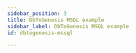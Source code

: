 ```yaml
---
sidebar_position: 3
title: DbToGenesis MSQL example
sidebar_label: DbToGenesis MSQL example
id: dbtogenesis-mssql

---
```

